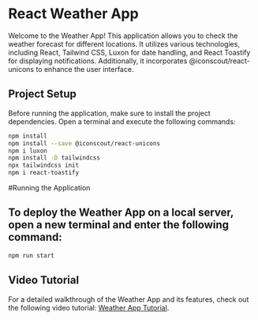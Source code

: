 # React Weather App

Welcome to the Weather App! This application allows you to check the weather forecast for different locations. It utilizes various technologies, including React, Tailwind CSS, Luxon for date handling, and React Toastify for displaying notifications. Additionally, it incorporates @iconscout/react-unicons to enhance the user interface.

## Project Setup

Before running the application, make sure to install the project dependencies. Open a terminal and execute the following commands:

```bash
npm install
npm install --save @iconscout/react-unicons
npm i luxon
npm install -D tailwindcss
npx tailwindcss init
npm i react-toastify
```
#Running the Application

## To deploy the Weather App on a local server, open a new terminal and enter the following command:
```bash
npm run start
```
## Video Tutorial

For a detailed walkthrough of the Weather App and its features, check out the following video tutorial: [Weather App Tutorial](https://drive.google.com/drive/u/1/folders/1NRTRBnXPCrBOn82Cp6AeGJC_LP4ucDHm).


